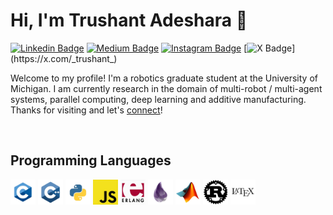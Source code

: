 # Hi, I'm Trushant Adeshara 👋 

[![Linkedin Badge](https://img.shields.io/badge/Linkedin-blue?style=flat&logo=Linkedin&logoColor=white&link=https%3A%2F%2Fwww.linkedin.com%2Fin%2Ftrushant-adeshara%2F)](https://www.linkedin.com/in/trushant-adeshara/)
[![Medium Badge](https://img.shields.io/badge/Medium-black?style=flat&logo=Medium&logoColor=white&link=https%3A%2F%2Fmedium.com%2F%40trushant_64270)](https://medium.com/@trushant_64270)
[![Instagram Badge](https://img.shields.io/badge/Instagram-purple?style=flat&logo=Instagram&logoColor=white&link=https%3A%2F%2Fwww.instagram.com%2Ftrushant_adeshara%2F)](https://www.instagram.com/trushant_adeshara/)
[![X Badge](https://img.shields.io/badge/-black?style=flat&logo=X&logoColor=white&link=https%3A%2F%2Fx.com%2F_trushant_)](https://x.com/_trushant_)

Welcome to my profile! I'm a robotics graduate student at the University of Michigan. I am currently research in the domain of multi-robot / multi-agent systems, parallel computing, deep learning and additive manufacturing. Thanks for visiting and let's [connect](https://www.linkedin.com/in/trushant-adeshara/)!

<br>

## Programming Languages

<code><img height="40" alt="c" src="./assets/program_lang/c.png"></code>
<code><img height="40" alt="cpp" src="./assets/program_lang/cpp.png"></code>
<code><img height="40" alt="python" src="./assets/program_lang/python.png"></code>
<code><img height="40" alt="javascript" src="./assets/program_lang/js.png"></code>
<code><img height="40" alt="erlang" src="./assets/program_lang/erlang.png"></code>
<code><img height="40" alt="elixir" src="./assets/program_lang/elixir.png"></code>
<code><img height="40" alt="matlab" src="./assets/program_lang/matlab.png"></code>
<code><img height="40" alt="rust" src="./assets/program_lang/rust.png"></code>
<code><img height="40" alt="latex" src="./assets/program_lang/latex.png"></code>



<!--
**trushant05/trushant05** is a ✨ _special_ ✨ repository because its `README.md` (this file) appears on your GitHub profile.

Here are some ideas to get you started:

- 🔭 I’m currently working on ...
- 🌱 I’m currently learning ...
- 👯 I’m looking to collaborate on ...
- 🤔 I’m looking for help with ...
- 💬 Ask me about ...
- 📫 How to reach me: ...
- 😄 Pronouns: ...
- ⚡ Fun fact: ...
-->
